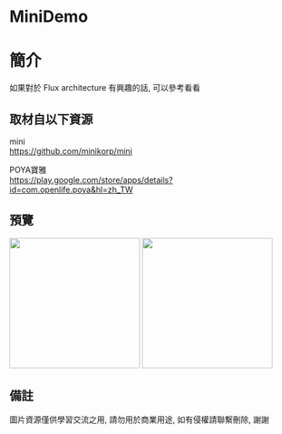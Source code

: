 # MiniDemo

簡介
==================================
如果對於 Flux architecture 有興趣的話, 可以參考看看                                   

取材自以下資源
--------
mini                                                                 
https://github.com/minikorp/mini        
          	
POYA寶雅                                                                 
https://play.google.com/store/apps/details?id=com.openlife.poya&hl=zh_TW        
                  
預覽
--------
<p align="left">
  <img src="https://i.imgur.com/pZUcHsD.png" width="230"/>
  <img src="https://i.imgur.com/A5qKa2W.png" width="230"/>
</p> 

備註
--------
圖片資源僅供學習交流之用, 請勿用於商業用途, 如有侵權請聯繫刪除, 謝謝
